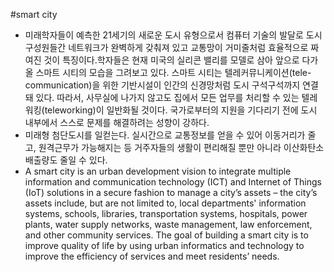 #smart city

- 미래학자들이 예측한 21세기의 새로운 도시 유형으로서 컴퓨터 기술의 발달로 도시 구성원들간 네트워크가 완벽하게 갖춰져 있고 교통망이 거미줄처럼 효율적으로 짜여진 것이 특징이다.학자들은 현재 미국의 실리콘 밸리를 모델로 삼아 앞으로 다가올 스마트 시티의 모습을 그려보고 있다. 스마트 시티는 텔레커뮤니케이션(tele-communication)을 위한 기반시설이 인간의 신경망처럼 도시 구석구석까지 연결돼 있다. 따라서, 사무실에 나가지 않고도 집에서 모든 업무를 처리할 수 있는 텔레워킹(teleworking)이 일반화될 것이다. 국가로부터의 지원을 기다리기 전에 도시 내부에서 스스로 문제를 해결하려는 성향이 강하다.
- 미래형 첨단도시를 일컫는다. 실시간으로 교통정보를 얻을 수 있어 이동거리가 줄고, 원격근무가 가능해지는 등 거주자들의 생활이 편리해질 뿐만 아니라 이산화탄소 배출량도 줄일 수 있다.
- A smart city is an urban development vision to integrate multiple information and communication technology (ICT) and Internet of Things (IoT) solutions in a secure fashion to manage a city’s assets – the city’s assets include, but are not limited to, local departments' information systems, schools, libraries, transportation systems, hospitals, power plants, water supply networks, waste management, law enforcement, and other community services. The goal of building a smart city is to improve quality of life by using urban informatics and technology to improve the efficiency of services and meet residents’ needs.
